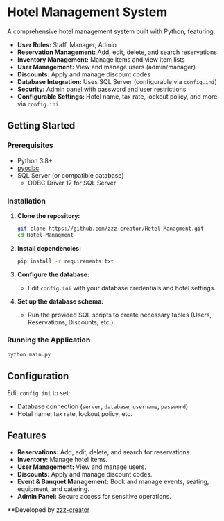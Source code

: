 # Hotel Management System

A comprehensive hotel management system built with Python, featuring:

- **User Roles:** Staff, Manager, Admin
- **Reservation Management:** Add, edit, delete, and search reservations
- **Inventory Management:** Manage items and view item lists
- **User Management:** View and manage users (admin/manager)
- **Discounts:** Apply and manage discount codes
- **Database Integration:** Uses SQL Server (configurable via `config.ini`)
- **Security:** Admin panel with password and user restrictions
- **Configurable Settings:** Hotel name, tax rate, lockout policy, and more via `config.ini`

## Getting Started

### Prerequisites

- Python 3.8+
- [pyodbc](https://pypi.org/project/pyodbc/)
- SQL Server (or compatible database)
    -  ODBC Driver 17 for SQL Server

### Installation

1. **Clone the repository:**
   ```bash
   git clone https://github.com/zzz-creator/Hotel-Managment.git
   cd Hotel-Managment
   ```

2. **Install dependencies:**
   ```bash
   pip install -r requirements.txt
   ```

3. **Configure the database:**
   - Edit `config.ini` with your database credentials and hotel settings.

4. **Set up the database schema:**
   - Run the provided SQL scripts to create necessary tables (Users, Reservations, Discounts, etc.).

### Running the Application

```bash
python main.py
```

## Configuration

Edit `config.ini` to set:

- Database connection (`server`, `database`, `username`, `password`)
- Hotel name, tax rate, lockout policy, etc.

## Features

- **Reservations:** Add, edit, delete, and search for reservations.
- **Inventory:** Manage hotel items.
- **User Management:** View and manage users.
- **Discounts:** Apply and manage discount codes.
- **Event & Banquet Management:** Book and manage events, seating, equipment, and catering.
- **Admin Panel:** Secure access for sensitive operations.

**Developed by [zzz-creator](https://github.com/zzz-creator)